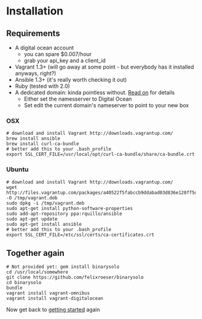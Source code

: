 # Installation

## Requirements

* A digital ocean account 
  * you can spare $0.007/hour
  * grab your api_key and a client_id
* Vagrant 1.3+ (will go away at some point - but everybody has it installed anyways, right?)
* Ansible 1.3+ (it's really worth checking it out)
* Ruby (tested with 2.0)
* A dedicated domain: kinda pointless without. [Read on](docs/dns.md) for details
  * Either set the namesserver to Digital Ocean
  * Set edit the current domain's nameserver to point to your new box

### OSX

```
# download and install Vagrant http://downloads.vagrantup.com/
brew install ansible
brew install curl-ca-bundle
# better add this to your .bash_profile
export SSL_CERT_FILE=/usr/local/opt/curl-ca-bundle/share/ca-bundle.crt
```

### Ubuntu

```
# download and install Vagrant http://downloads.vagrantup.com/
wget http://files.vagrantup.com/packages/a40522f5fabccb9ddabad03d836e120ff5d14093/vagrant_1.3.5_x86_64.deb -O /tmp/vagrant.deb
sudo dpkg -i /tmp/vagrant.deb
sudo apt-get install python-software-properties
sudo add-apt-repository ppa:rquillo/ansible
sudo apt-get update
sudo apt-get install ansible
# better add this to your .bash_profile
export SSL_CERT_FILE=/etc/ssl/certs/ca-certificates.crt
```

## Together again

```
# Not provided yet: gem install binarysolo
cd /usr/local/somewhere
git clone https://github.com/felixroeser/binarysolo
cd binarysolo
bundle
vagrant install vagrant-omnibus
vagrant install vagrant-digitalocean
```

Now get back to [getting started](../README.md) again